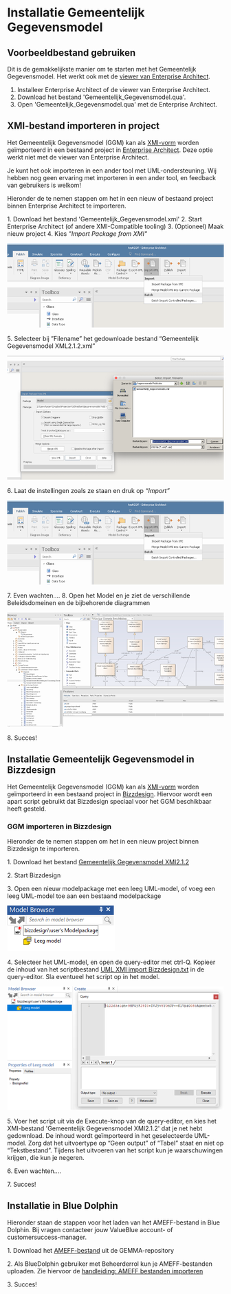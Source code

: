# Installatie Gemeentelijk Gegevensmodel

## Voorbeeldbestand gebruiken

Dit is de gemakkelijkste manier om te starten met het Gemeentelijk Gegevensmodel. Het werkt ook met de [viewer van Enterprise Architect](https://www.sparxsystems.eu/enterprise-architect/ea-lite-edition/).

1. Installeer Enterprise Architect of de viewer van Enterprise Architect. 
2. Download het bestand 'Gemeentelijk_Gegevensmodel.qua'.
3. Open 'Gemeentelijk_Gegevensmodel.qua' met de Enterprise Architect.

## XMI-bestand importeren in project

Het Gemeentelijk Gegevensmodel (GGM) kan als [XMI-vorm](https://www.omg.org/spec/XMI/About-XMI/) worden geïmporteerd in een bestaand project in [Enterprise Architect](https://sparxsystems.com). Deze optie werkt niet met de viewer van Enterprise Architect. 

Je kunt het ook importeren in een ander tool met UML-ondersteuning. Wij hebben nog geen ervaring met importeren in een ander tool, en feedback van gebruikers is welkom!

Hieronder de te nemen stappen om het in een nieuw of bestaand project binnen Enterprise Architect te importeren.

1\. Download het bestand 'Gemeentelijk_Gegevensmodel.xml'
2\. Start Enterprise Architect (of andere XMI-Compatible tooling)
3\. (Optioneel) Maak nieuw project
4\. Kies _"Import Package from XMI"_

![Import XMI][importXMI]

5\. Selecteer bij ”Filename” het gedownloade bestand “Gemeentelijk Gegevensmodel XML2.1.2.xml”

![Select Filename][selectFilename]

6\. Laat de instellingen zoals ze staan en druk op _“Import”_

![Import Package][importPackage]

7\. Even wachten….
8\. Open het Model en je ziet de verschillende Beleidsdomeinen en de bijbehorende diagrammen

![Open Diagram][openDiagram]

8\. Succes!

## Installatie Gemeentelijk Gegevensmodel in Bizzdesign

Het Gemeentelijk Gegevensmodel (GGM) kan als [XMI-vorm](https://www.omg.org/spec/XMI/About-XMI/) worden geïmporteerd in een bestaand project in [Bizzdesign](https://bizzdesign.com). Hiervoor wordt een apart script gebruikt dat Bizzdesign speciaal voor het GGM beschikbaar heeft gesteld.

### GGM importeren in Bizzdesign

Hieronder de te nemen stappen om het in een nieuw 
project binnen Bizzdesign te importeren.

1\. Download het bestand [Gemeentelijk Gegevensmodel XMI2.1.2](https://github.com/Gemeente-Delft/Gemeentelijk-Gegevensmodel/v2.1.0/blob/master/v2.1.0/Gemeentelijk%20Gegevensmodel%20XMI2.1.2.xml)

2\. Start Bizzdesign

3\. Open een nieuw modelpackage met een leeg UML-model, of voeg een leeg UML-model toe aan een bestaand modelpackage

![Open een nieuw modelpackage][Bizzdesign_stap1]

4\. Selecteer het UML-model, en open de query-editor met ctrl-Q. Kopieer de inhoud van het scriptbestand [UML XMI import Bizzdesign.txt](https://github.com/Gemeente-Delft/Gemeentelijk-Gegevensmodel/blob/master/UML%20XMI%20import%20Bizzdesign.txt) in de query-editor. Sla eventueel het script op in het model.

![Selecteer het UML-model][Bizzdesign_stap2]

5\. Voer het script uit via de Execute-knop van de query-editor, en kies het XMI-bestand 'Gemeentelijk Gegevensmodel XMI2.1.2' dat je net hebt gedownload. De inhoud wordt geïmporteerd in het geselecteerde UML-model. Zorg dat het uitvoertype op “Geen output” of “Tabel” staat en niet op “Tekstbestand”. Tijdens het uitvoeren van het script kun je waarschuwingen krijgen, die kun je negeren.  

6\. Even wachten….

7\. Succes!

## Installatie in Blue Dolphin

Hieronder staan de stappen voor het laden van het AMEFF-bestand in Blue Dolphin. Bij vragen contacteer jouw ValueBlue account- of customersuccess-manager.

1\. Download het [AMEFF-bestand](https://github.com/VNG-Realisatie/GEMMA-GGM-Archi-repository/blob/develop/exports/GEMMA-GGM%20AMEFF.xml) uit de GEMMA-repository 

2\. Als BlueDolphin gebruiker met Beheerderrol kun je AMEFF-bestanden uploaden. Zie hiervoor de [handleiding: AMEFF bestanden importeren](https://support.valueblue.nl/hc/nl/articles/360013407860-AMEFF-bestanden-importeren-naar-BlueDolphin)

3\. Succes!


[Bizzdesign_stap1]: image/Bizzdesign_stap1.png "Open een nieuw modelpackage"
[Bizzdesign_stap2]: image/Bizzdesign_stap2.png "Selecteer het UML-model"

[importXMI]: image/ImportPackage.png "Import XMI via tabblad Publish"
[selectFilename]: image/SelectFilename.png "Select Filename"
[importPackage]: image/ImportPackage.png "Import Package"
[openDiagram]: image/OpenDiagram.png "Open Diagram"
